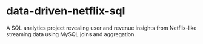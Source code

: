# data-driven-netflix-sql
A SQL analytics project revealing user and revenue insights from Netflix-like streaming data using MySQL joins and aggregation.
